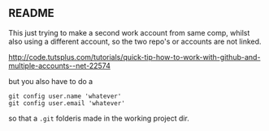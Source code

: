 README
------

This just trying to make a second work account from same comp, whilst also using 
a different account, so the two repo's or accounts are not linked.

http://code.tutsplus.com/tutorials/quick-tip-how-to-work-with-github-and-multiple-accounts--net-22574

but you also have to do a 

    git config user.name 'whatever'
    git config user.email 'whatever'

so that a `.git` folderis made in the working project dir.

